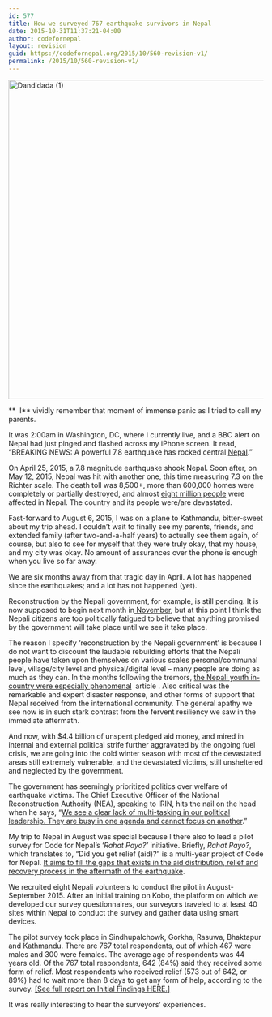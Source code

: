 ```yaml
---
id: 577
title: How we surveyed 767 earthquake survivors in Nepal
date: 2015-10-31T11:37:21-04:00
author: codefornepal
layout: revision
guid: https://codefornepal.org/2015/10/560-revision-v1/
permalink: /2015/10/560-revision-v1/
---
```

[<img class="wp-image-564 aligncenter" src="https://codefornepal.org/wp-content/uploads/2015/10/Dandidada-11.jpg" alt="Dandidada (1)" width="854" height="629" srcset="https://codefornepal.org/wp-content/uploads/2015/10/Dandidada-11.jpg 2849w, https://codefornepal.org/wp-content/uploads/2015/10/Dandidada-11-300x221.jpg 300w, https://codefornepal.org/wp-content/uploads/2015/10/Dandidada-11-1024x755.jpg 1024w" sizes="(max-width: 854px) 100vw, 854px" />](https://codefornepal.org/wp-content/uploads/2015/10/Dandidada-11.jpg)

**  I** vividly remember that moment of immense panic as I tried to call my parents.

<span style="font-weight: 400;">It was 2:00am in Washington, DC, where I currently live, and a BBC alert on Nepal had just pinged and flashed across my iPhone screen. It read, “BREAKING NEWS: A powerful 7.8 earthquake has rocked central <a href="http://www.bbc.com/news/world-asia-32461748">Nepal</a>.” </span>

<span style="font-weight: 400;">On April 25, 2015, a 7.8 magnitude earthquake shook Nepal. Soon after, on May 12, 2015, Nepal was hit with another one, this time measuring 7.3 on the Richter scale. The death toll was 8,500+, more than 600,000 homes were completely or partially destroyed, and almost <a href="https://codefornepal.org/2015/04/map-of-reported-nepalearthquake-deaths/">eight million people</a> were affected in Nepal. </span><span style="font-weight: 400;">The country and its people were/are devastated.</span>

<span style="font-weight: 400;">Fast-forward to August 6, 2015, I was on a plane to Kathmandu, bitter-sweet about my trip ahead. I couldn’t wait to finally see my parents, friends, and extended family (after two-and-a-half years) to actually see them again, of course, but also to see for myself that they were truly okay, that my house, and my city was okay. No amount of assurances over the phone is enough when you live so far away.</span><!--more-->

We are six months away from that tragic day in April. A lot has happened since the earthquakes; and a lot has not happened (yet).

<span style="font-weight: 400;">Reconstruction by the Nepali government, for example, is still pending. It is now supposed to begin next month in<a href="http://www.nytimes.com/2015/10/13/world/asia/as-snow-creeps-down-from-himalayas-nepal-reconstruction-stalls.html?_r=0" target="_blank"> November</a></span><span style="font-weight: 400;">, but at this point I think the Nepali citizens are too politically fatigued to believe that anything promised by the government will take place until we see it take place.</span>

<p style="text-align: left;">
  <span style="font-weight: 400;">The reason I specify ‘reconstruction by the Nepali government’ is because I do not want to discount the laudable rebuilding efforts that the Nepali people have taken upon themselves on various scales personal/communal level, village/city level and physical/digital level – many people are doing as much as they can. In the months following the tremors, <a href="http://www.buzzfeed.com/anupkaphle/a-new-generatation-takes-the-lead-in-nepals-disaster-relief#.aqZ0nxx8YW" target="_blank">the Nepali youth in-country were especially phenomenal</a> </span><span style="font-weight: 400;"> article </span><span style="font-weight: 400;">. Also critical was the remarkable and expert disaster response, and other forms of support that Nepal received from the international community. The general apathy we see now is in such stark contrast from </span>the fervent resiliency we saw in the immediate aftermath.
</p>

<span style="font-weight: 400;">And now, with $4.4 billion of unspent pledged aid money, and mired in internal and external political strife further aggravated by the ongoing fuel crisis, we are going into the cold winter season with most of the devastated areas still extremely vulnerable, and the devastated victims, still unsheltered and neglected by the government. </span>

<span style="font-weight: 400;">The government has seemingly prioritized politics over welfare of earthquake victims. The Chief Executive Officer of the National Reconstruction Authority (NEA), speaking to IRIN, hits the nail on the head when he says, “<a href="http://www.irinnews.org/report/102121/politics-prevents-nepal-reconstruction" target="_blank">We see a clear lack of multi-tasking in our political leadership. They are busy in one agenda and cannot focus on another</a>.” </span>

<span style="font-weight: 400;">My trip to Nepal in August was special because I there also to lead a pilot survey for Code for Nepal’s ‘</span>_<span style="font-weight: 400;">Rahat Payo?’</span>_ <span style="font-weight: 400;">initiative. </span><span style="font-weight: 400;">Briefly, </span>_<span style="font-weight: 400;">Rahat Payo?</span>_<span style="font-weight: 400;">, which translates to, “Did you get relief (aid)?” is a multi-year project of Code for Nepal. <a href="http://codefornepal.s3.amazonaws.com/rahatpayo/index.html" target="_blank">It aims to fill the gaps that exists in the aid distribution, relief and recovery process in the aftermath of the earthquake</a>. </span>

<span style="font-weight: 400;">We recruited eight Nepali volunteers to conduct the pilot in August-September 2015. After an initial training on Kobo, the platform on which we developed our survey questionnaires, our surveyors traveled to at least 40 sites within Nepal to conduct the survey and gather data using smart devices.</span>

The pilot survey took place in Sindhupalchowk, Gorkha, Rasuwa, Bhaktapur and Kathmandu. There are 767 total respondents, out of which 467 were males and 300 were females. The average age of respondents was 44 years old. Of the 767 total respondents, 642 (84%) said they received some form of relief. Most respondents who received relief (573 out of 642, or 89%) had to wait more than 8 days to get any form of help, according to the survey. <a href="https://codefornepal.org/2015/10/didugetrelief-initial-findings-code-nepal-rahat-payo-pilot-project-earthquake-relief/" target="_blank">[See full report on Initial Findings HERE.]</a>

<span style="font-weight: 400;">It was really interesting to hear the surveyors’ experiences. </span>